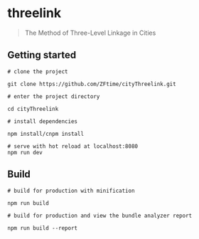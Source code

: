 # threelink

> The Method of Three-Level Linkage in Cities

## Getting started
```
# clone the project

git clone https://github.com/ZFtime/cityThreelink.git

# enter the project directory

cd cityThreelink

# install dependencies

npm install/cnpm install

# serve with hot reload at localhost:8080
npm run dev
```
## Build

```
# build for production with minification

npm run build

# build for production and view the bundle analyzer report

npm run build --report
```
